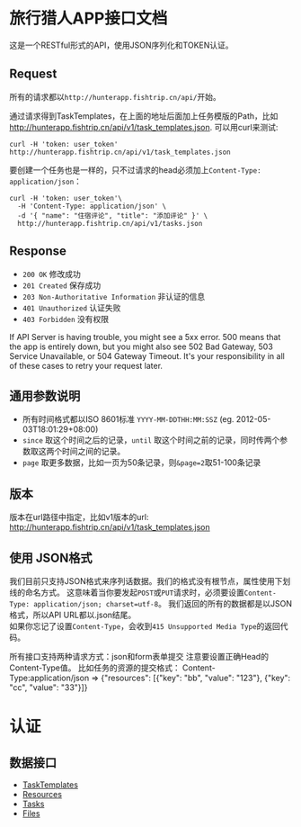 # 旅行猎人APP接口文档
这是一个RESTful形式的API，使用JSON序列化和TOKEN认证。

## Request

所有的请求都以`http://hunterapp.fishtrip.cn/api/`开始。

通过请求得到TaskTemplates，在上面的地址后面加上任务模版的Path，比如 http://hunterapp.fishtrip.cn/api/v1/task_templates.json. 可以用curl来测试:

```shell
curl -H 'token: user_token' http://hunterapp.fishtrip.cn/api/v1/task_templates.json
```

要创建一个任务也是一样的，只不过请求的head必须加上`Content-Type: application/json`：

```shell
curl -H 'token: user_token'\
  -H 'Content-Type: application/json' \
  -d '{ "name": "住宿评论", "title": "添加评论" }' \
  http://hunterapp.fishtrip.cn/api/v1/tasks.json
```

## Response

* `200 OK` 修改成功
* `201 Created` 保存成功
* `203 Non-Authoritative Information` 非认证的信息
* `401 Unauthorized` 认证失败
* `403 Forbidden` 没有权限

If API Server is having trouble, you might see a 5xx error. 500 means that the app is entirely down, but you might also see 502 Bad Gateway, 503 Service Unavailable, or 504 Gateway Timeout. It's your responsibility in all of these cases to retry your request later. 

## 通用参数说明

* 所有时间格式都以ISO 8601标准 `YYYY-MM-DDTHH:MM:SSZ` (eg. 2012-05-03T18:01:29+08:00)  
* `since` 取这个时间之后的记录，`until` 取这个时间之前的记录，同时传两个参数取这两个时间之间的记录。  
* `page` 取更多数据，比如一页为50条记录，则`&page=2`取51-100条记录

## 版本
版本在url路径中指定，比如v1版本的url: http://hunterapp.fishtrip.cn/api/v1/task_templates.json


## 使用 JSON格式
我们目前只支持JSON格式来序列话数据。我们的格式没有根节点，属性使用下划线的命名方式。
这意味着当你要发起`POST`或`PUT`请求时，必须要设置`Content-Type: application/json; charset=utf-8`。
我们返回的所有的数据都是以JSON格式，所以API URL都以.json结尾。  
如果你忘记了设置`Content-Type`，会收到`415 Unsupported Media Type`的返回代码。

所有接口支持两种请求方式：json和form表单提交 
注意要设置正确Head的Content-Type值。
比如任务的资源的提交格式： 
Content-Type:application/json => {"resources": [{"key": "bb", "value": "123"}, {"key": "cc", "value": "33"}]} 

# 认证


## 数据接口

* [TaskTemplates](https://github.com/yuanping/hunter-api-doc/blob/master/sections/task_templates.md)
* [Resources](https://github.com/yuanping/hunter-api-doc/blob/master/sections/resources.md)
* [Tasks](https://github.com/yuanping/hunter-api-doc/blob/master/sections/tasks.md)
* [Files](https://github.com/yuanping/hunter-api-doc/blob/master/sections/files.md)

